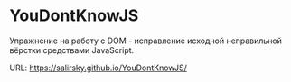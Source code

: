 # YouDontKnowJS

Упражнение на работу с DOM - исправление исходной неправильной вёрстки средствами JavaScript.

URL: https://salirsky.github.io/YouDontKnowJS/
